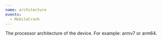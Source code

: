 ```yaml
---
name: architecture
events:
  - MobileCrash
---
```


The processor architecture of the device. For example: armv7 or arm64.